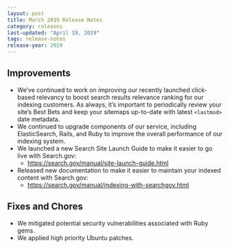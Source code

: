 ```yaml
---
layout: post
title: March 2019 Release Notes
category: releases
last-updated: "April 19, 2019"
tags: release-notes
release-year: 2019
---
```


## Improvements
* We’ve continued to work on improving our recently launched click-based relevancy to boost search results relevance ranking for our indexing customers. As always, it’s important to periodically review your site’s Best Bets and keep your sitemaps up-to-date with latest `<lastmod>` date metadata.
* We continued to upgrade components of our service, including ElasticSearch, Rails, and Ruby to improve the overall performance of our indexing system.
* We launched a new Search Site Launch Guide to make it easier to go live with Search.gov:
  * https://search.gov/manual/site-launch-guide.html
* Released new documentation to make it easier to maintain your indexed content with Search.gov:
  * https://search.gov/manual/indexing-with-searchgov.html

## Fixes and Chores
* We mitigated potential security vulnerabilities associated with Ruby gems.
* We applied high priority Ubuntu patches.
